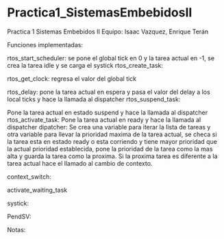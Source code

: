 # Practica1_SistemasEmbebidosII
Practica 1 Sistemas Embebidos II  Equipo: Isaac Vazquez, Enrique Terán 


Funciones implementadas:

rtos_start_scheduler:
se pone el global tick en 0 y la tarea actual en -1, se crea la tarea idle y se carga el systick
rtos_create_task:

rtos_get_clock:
 regresa el valor del global tick
 
rtos_delay:
pone la tarea actual en espera y pasa el valor del delay a los local ticks y hace la llamada al dispatcher
rtos_suspend_task:

Pone la tarea actual en estado suspend y hace la llamada al dispatcher
rtos_activate_task:
Pone la tarea actual en ready y hace la llamada al dispatcher
dipatcher:
Se crea una variable para iterar la lista de tareas y otra variable para llevar la prioridad maxima de la tarea actual, se checa si la tarea esta en estado ready o esta corriendo  y tiene mayor prioridad que la actual prioridad establecida, pone la prioridad de la tarea como la mas alta y guarda la tarea como la proxima. Si la proxima tarea es diferente  a la tarea actual hace el llamado al cambio de contexto.

context_switch:

activate_waiting_task

systick:

PendSV:

Notas:
